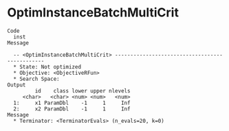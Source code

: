 # OptimInstanceBatchMultiCrit

    Code
      inst
    Message
      
      -- <OptimInstanceBatchMultiCrit> -----------------------------------------------
      * State: Not optimized
      * Objective: <ObjectiveRFun>
      * Search Space:
    Output
             id    class lower upper nlevels
         <char>   <char> <num> <num>   <num>
      1:     x1 ParamDbl    -1     1     Inf
      2:     x2 ParamDbl    -1     1     Inf
    Message
      * Terminator: <TerminatorEvals> (n_evals=20, k=0)

